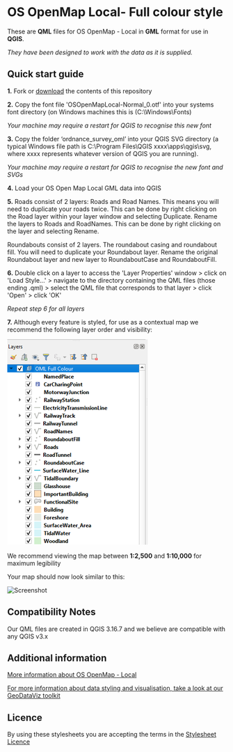 # OS OpenMap Local- Full colour style

These are **QML** files for OS OpenMap - Local in **GML** format for use in **QGIS**.

*They have been designed to work with the data as it is supplied.*

## Quick start guide

**1.**  Fork or [download](https://github.com/OrdnanceSurvey/OS-OpenMap-Local-stylesheets/archive/master.zip) the contents of this repository

**2.**  Copy the font file 'OSOpenMapLocal-Normal_0.otf' into your systems font directory (on Windows machines this is (C:\Windows\Fonts)

*Your machine may require a restart for QGIS to recognise this new font*

**3.** Copy the folder ‘ordnance_survey_oml’ into your QGIS SVG directory (a typical Windows file path is C:\Program Files\QGIS xxxx\apps\qgis\svg, where xxxx represents whatever version of QGIS you are running).

*Your machine may require a restart for QGIS to recognise the new font and SVGs*

**4.**  Load your OS Open Map Local GML data into QGIS

**5.**  Roads consist of 2 layers: Roads and Road Names. This means you will need to duplicate your roads twice. This can be done by right clicking on the Road layer within your layer window and selecting Duplicate. Rename the layers to Roads and RoadNames. This can be done by right clicking on the layer and selecting Rename.

Roundabouts consist of 2 layers. The roundabout casing and roundabout fill. You will need to duplicate your Roundabout layer. Rename the original Roundabout layer and new layer to RoundaboutCase and RoundaboutFill.

**6.**  Double click on a layer to access the 'Layer Properties' window > click on 'Load Style...' > navigate to the directory containing the QML files (those ending .qml) > select the QML file that corresponds to that layer > click 'Open' > click 'OK'

*Repeat step 6 for all layers*

**7.**  Although every feature is styled, for use as a contextual map we recommend the following layer order and visibility:

  ![Screenshot](https://github.com/OrdnanceSurvey/OS-OpenMap-Local-stylesheets/blob/6428ddcc5e74bbbbb852a77ef179678ed04f56b9/ESRI%20Shapefile%20stylesheets/QGIS%20stylesheets%20(QML)/Full%20colour%20style/images/OML_FC_layer_order1.png "Recommended layer order for OS Open Map Local")

We recommend viewing the map between **1:2,500** and **1:10,000** for maximum legibility

Your map should now look similar to this: 

  ![Screenshot](https://raw.githubusercontent.com/OrdnanceSurvey/OS-OpenMap-Local-stylesheets/master/ESRI%20Shapefile%20stylesheets/QGIS%20stylesheets%20%28QML%29/Full%20colour%20style/images/OML_FC_screenshot.png "Screenshot of OS OpenMap - Local")

## Compatibility Notes

Our QML files are created in QGIS 3.16.7 and we believe are compatible with any QGIS v3.x

## Additional information

[More information about OS OpenMap - Local](http://www.ordnancesurvey.co.uk/business-and-government/products/os-open-map-local.html)

[For more information about data styling and visualisation, take a look at our GeoDataViz toolkit](https://github.com/OrdnanceSurvey/GeoDataViz-Toolkit)

## Licence

By using these stylesheets you are accepting the terms in the [Stylesheet Licence](http://www.ordnancesurvey.co.uk/docs/licences/stylesheet-licence-v2.pdf)
